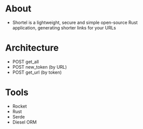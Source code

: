 # About
* Shortel is a lightweight, secure and simple open-source Rust application, generating shorter links for your URLs
# Architecture
* POST get_all
* POST new_token (by URL)
* POST get_url (by token) 
# Tools
* Rocket
* Rust
* Serde
* Diesel ORM
